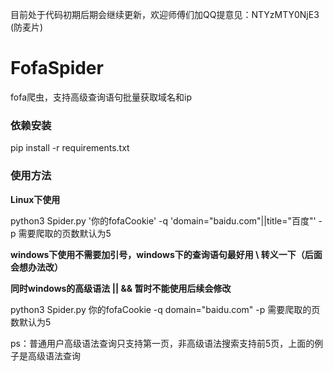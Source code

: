 目前处于代码初期后期会继续更新，欢迎师傅们加QQ提意见：NTYzMTY0NjE3 (防麦片)
# FofaSpider
fofa爬虫，支持高级查询语句批量获取域名和ip
### 依赖安装

pip install -r requirements.txt

### 使用方法

**Linux下使用**

python3 Spider.py '你的fofaCookie' -q 'domain="baidu.com"||title="百度"' -p 需要爬取的页数默认为5

**windows下使用不需要加引号，windows下的查询语句最好用 \ 转义一下（后面会想办法改）**

**同时windows的高级语法 || && 暂时不能使用后续会修改**

python3 Spider.py 你的fofaCookie  -q domain=\"baidu.com\" -p 需要爬取的页数默认为5

ps：普通用户高级语法查询只支持第一页，非高级语法搜索支持前5页，上面的例子是高级语法查询
